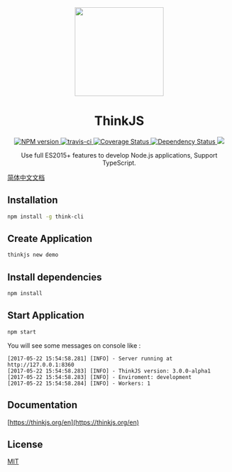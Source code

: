 <div align="center">
  <a href="https://github.com/thinkjs/thinkjs">
    <img width="200" heigth="200" src="https://p1.ssl.qhimg.com/t01c74e1aaed13e64fc.png">
  </a>  

  <h1>ThinkJS</h1>

  <div>
    <a href="http://badge.fury.io/js/thinkjs">
      <img src="https://img.shields.io/npm/v/thinkjs.svg?style=flat-square" alt="NPM version" />
    </a>
    <a href="https://travis-ci.org/thinkjs/thinkjs">
      <img src="https://img.shields.io/travis/thinkjs/thinkjs.svg?style=flat-square" alt="travis-ci" />
    </a>
    <a href="https://coveralls.io/github/thinkjs/thinkjs">
      <img src="https://img.shields.io/coveralls/thinkjs/thinkjs.svg?style=flat-square" alt="Coverage Status" />
    </a>
    <a href="https://david-dm.org/thinkjs/thinkjs">
      <img src="https://img.shields.io/david/thinkjs/thinkjs.svg?style=flat-square" alt="Dependency Status" />
    </a>
    <a href="http://packagequality.com/#?package=thinkjs">
      <img src="http://npm.packagequality.com/badge/thinkjs.png"/>
    </a>
  </div>

  <p>Use full ES2015+ features to develop Node.js applications, Support TypeScript.</p>
</div>


[简体中文文档](https://github.com/thinkjs/thinkjs/blob/master/README_zh-CN.md)


## Installation

```sh
npm install -g think-cli
```

## Create Application

```sh
thinkjs new demo
```

## Install dependencies

```sh
npm install
```

## Start Application

```sh
npm start
```

You will see some messages on console like :

```text
[2017-05-22 15:54:58.281] [INFO] - Server running at http://127.0.0.1:8360
[2017-05-22 15:54:58.283] [INFO] - ThinkJS version: 3.0.0-alpha1
[2017-05-22 15:54:58.283] [INFO] - Enviroment: development
[2017-05-22 15:54:58.284] [INFO] - Workers: 1
```


## Documentation

[https://thinkjs.org/en](https://thinkjs.org/en)

## License

[MIT](https://github.com/thinkjs/thinkjs/blob/master/LICENSE)
